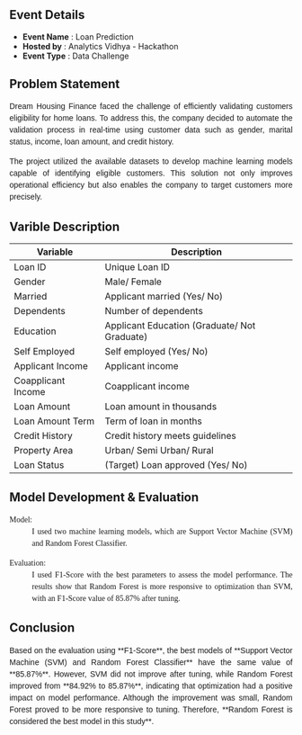 # 

## Event Details
- **Event Name** : Loan Prediction
- **Hosted by**  : Analytics Vidhya - Hackathon
- **Event Type** : Data Challenge

## Problem Statement
<p style="text-align: justify; font-family: 'Georgia', cursive, sans-serif; line-height: 1.5;">
Dream Housing Finance faced the challenge of efficiently validating customers eligibility for home loans. To address this, the company decided to automate the validation process in real-time using customer data such as gender, marital status, income, loan amount, and credit history.
</p>
<p style="text-align: justify; font-family: 'Georgia', cursive, sans-serif; line-height: 1.5;">
The project utilized the available datasets to develop machine learning models capable of identifying eligible customers. This solution not only improves operational efficiency but also enables the company to target customers more precisely.
</p>

## Varible Description
| Variable           | Description                               |
|--------------------|-------------------------------------------|
| Loan ID            | Unique Loan ID                            |
| Gender             | Male/ Female                              |
| Married            | Applicant married (Yes/ No)               |
| Dependents         | Number of dependents                      |
| Education          | Applicant Education (Graduate/ Not Graduate) |
| Self Employed      | Self employed (Yes/ No)                   |
| Applicant Income   | Applicant income                          |
| Coapplicant Income | Coapplicant income                        |
| Loan Amount        | Loan amount in thousands                  |
| Loan Amount Term   | Term of loan in months                    |
| Credit History     | Credit history meets guidelines           |
| Property Area      | Urban/ Semi Urban/ Rural                  |
| Loan Status        | (Target) Loan approved (Yes/ No)          |

## Model Development & Evaluation
<dl style="font-family: 'Georgia', serif; text-align: justify; line-height: 1.5;">
  <dt> Model: </dt>
  <dd> I used two machine learning models, which are Support Vector Machine (SVM) and Random Forest Classifier. </dd>
</dl>

<dl style="font-family: 'Georgia', serif; text-align: justify; line-height: 1.5;">
  <dt> Evaluation: </dt>
  <dd> I used F1-Score with the best parameters to assess the model performance. The results show that Random Forest is more responsive to optimization than SVM, with an F1-Score value of 85.87% after tuning. </dd>
</dl>

## Conclusion
<p style="text-align: justify; font-family: 'Georgia', cursive, sans-serif; line-height: 1.5;">
Based on the evaluation using **F1-Score**, the best models of **Support Vector Machine (SVM) and Random Forest Classifier** have the same value of **85.87%**. However, SVM did not improve after tuning, while Random Forest improved from **84.92% to 85.87%**, indicating that optimization had a positive impact on model performance. Although the improvement was small, Random Forest proved to be more responsive to tuning. Therefore, **Random Forest is considered the best model in this study**.</p>
